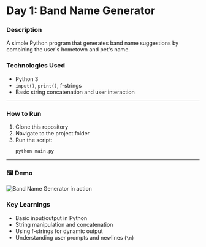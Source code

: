 #   Day 1: Band Name Generator

### Description
A simple Python program that generates band name suggestions by combining the user's hometown and pet's name.

### Technologies Used
- Python 3
- `input()`, `print()`, f-strings
- Basic string concatenation and user interaction

---

### How to Run
1. Clone this repository
2. Navigate to the project folder
3. Run the script:
   ```bash
   python main.py

---

### 🖼️ Demo
![Band Name Generator in action](screenshot.gif)

### Key Learnings
- Basic input/output in Python
- String manipulation and concatenation
- Using f-strings for dynamic output
- Understanding user prompts and newlines (`\n`)
